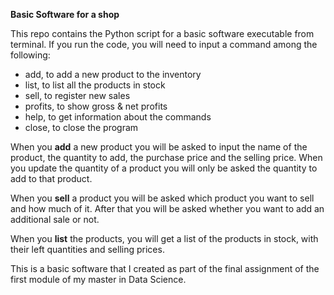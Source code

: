 **Basic Software for a shop** 

This repo contains the Python script for a basic software executable from terminal.
If you run the code, you will need to input a command among the following:
- add, to add a new product to the inventory
- list, to list all the products in stock
- sell, to register new sales
- profits, to show gross & net profits
- help, to get information about the commands
- close, to close the program

When you **add** a new product you will be asked to input the name of the product, the quantity to add, the purchase price and the selling price. When you update the quantity of a product you will only be asked the quantity to add to that product.

When you **sell** a product you will be asked which product you want to sell and how much of it. After that you will be asked whether you want to add an additional sale or not.

When you **list** the products, you will get a list of the products in stock, with their left quantities and selling prices.

This is a basic software that I created as part of the final assignment of the first module of my master in Data Science.
